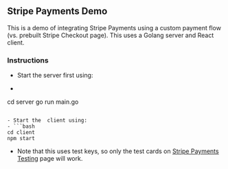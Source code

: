 ## Stripe Payments Demo

This is a demo of integrating Stripe Payments using a custom payment flow (vs. prebuilt Stripe Checkout page). This uses a Golang server and React client.

### Instructions

- Start the server first using:
- ```bash
cd server
go run main.go
```

- Start the  client using:
- ```bash
cd client
npm start
```

- Note that this uses test keys, so only the test cards on [Stripe Payments Testing](https://stripe.com/docs/testing) page will work.